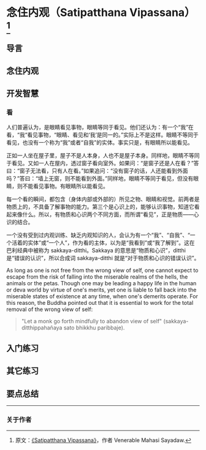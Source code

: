 # 念住内观（Satipatthana Vipassana） [^original]

## 导言

## 念住内观

## 开发智慧

### 看

人们普遍认为，是眼睛看见事物，眼睛等同于看见。他们还认为：有一个“我”在看，“我“看见事物，“眼睛、看见和‘我’是同一的。”实际上不是这样。眼睛不等同于看见，也没有一个称为“我”或者“自我”的实体。事实只是，有眼睛所以能看见。

正如一人坐在屋子里，屋子不是人本身，人也不是屋子本身。同样地，眼睛不等同于看见。又如一人在屋内，透过窗子看向室外。如果问：“是窗子还是人在看？”答曰：“窗子无法看，只有人在看。”如果追问：“没有窗子的话，人还能看到外面吗？”答曰：“墙上无窗，则不能看到外面。”同样地，眼睛不等同于看见，但没有眼睛，则不能看见事物。有眼睛所以能看见。

每一个看的瞬间，都包含（身体内部或外部的）所见之物、眼睛和视觉。前两者是物质上的，不具备了解事物的能力。第三个是心识上的，能够认识事物，知道它看起来像什么。所以，有物质和心识两个不同方面，而所谓“看见”，正是物质——心识的结合。

一个没有受到过内观训练、缺乏内观知识的人，会认为有一个“我”、“自我”、“一个活着的实体”或“一个人”，作为看的主体，以为是“我看到”或“我了解到”。这在巴利经典中被称为 sakkaya-ditthi。Sakkaya 的意思是“物质和心识”，ditthi 是“错误的认识”，所以合成词 sakkaya-ditthi 就是“对于物质和心识的错误认识”。

As long as one is not free from the wrong view of self, one cannot expect to escape from the risk of falling into the miserable realms of the hells, the animals or the petas. Though one may be leading a happy life in the human or deva world by virtue of one's merits, yet one is liable to fall back into the miserable states of existence at any time, when one's demerits operate. For this reason, the Buddha pointed out that it is essential to work for the total removal of the wrong view of self:

> "Let a monk go forth mindfully to abandon view of self"
> (sakkaya-ditthippahañaya sato bhikkhu paribbaje).

## 入门练习

## 其它练习

## 要点总结

---

### 关于作者

[^original]: 原文：[《Satipatthana Vipassana》](https://www.accesstoinsight.org/lib/authors/mahasi/wheel370.html)，作者 Venerable Mahasi Sayadaw.
